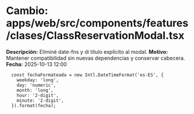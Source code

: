 # Cambio: apps/web/src/components/features/clases/ClassReservationModal.tsx
**Descripción:** Eliminé date-fns y di título explícito al modal.
**Motivo:** Mantener compatibilidad sin nuevas dependencias y conservar cabecera.
**Fecha:** 2025-10-13 12:00
```tsx
  const fechaFormateada = new Intl.DateTimeFormat('es-ES', {
    weekday: 'long',
    day: 'numeric',
    month: 'long',
    hour: '2-digit',
    minute: '2-digit',
  }).format(fecha);
```
